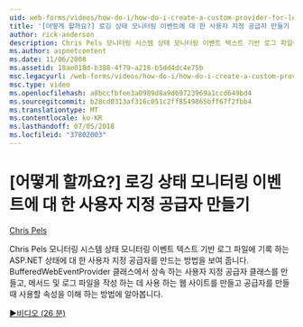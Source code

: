 ```yaml
---
uid: web-forms/videos/how-do-i/how-do-i-create-a-custom-provider-for-logging-health-monitoring-events
title: '[어떻게 할까요?] 로깅 상태 모니터링 이벤트에 대 한 사용자 지정 공급자 만들기 | Microsoft Docs'
author: rick-anderson
description: Chris Pels 모니터링 시스템 상태 모니터링 이벤트 텍스트 기반 로그 파일에 기록 하는 ASP.NET 상태에 대 한 사용자 지정 공급자를 만드는 방법을 보여 줍니다. Le...
ms.author: aspnetcontent
ms.date: 11/06/2008
ms.assetid: 18ae018d-b388-4f79-a218-b5dd4dc4e75b
msc.legacyurl: /web-forms/videos/how-do-i/how-do-i-create-a-custom-provider-for-logging-health-monitoring-events
msc.type: video
ms.openlocfilehash: a8bccfbfee3a0989d8a9d69723969a1ccd649bd4
ms.sourcegitcommit: b28cd0313af316c051c2ff8549865bff67f2fbb4
ms.translationtype: MT
ms.contentlocale: ko-KR
ms.lasthandoff: 07/05/2018
ms.locfileid: "37802003"
---
```

<a name="how-do-i-create-a-custom-provider-for-logging-health-monitoring-events"></a>[어떻게 할까요?] 로깅 상태 모니터링 이벤트에 대 한 사용자 지정 공급자 만들기
====================
[Chris Pels](https://twitter.com/chrispels)

Chris Pels 모니터링 시스템 상태 모니터링 이벤트 텍스트 기반 로그 파일에 기록 하는 ASP.NET 상태에 대 한 사용자 지정 공급자를 만드는 방법을 보여 줍니다. BufferedWebEventProvider 클래스에서 상속 하는 사용자 지정 공급자 클래스를 만들고, 메서드 및 로그 파일을 작성 하는 데 사용 하는 웹 사이트를 만들고 공급자를 만들 때 사용할 속성을 이해 하는 방법에 알아봅니다.

[&#9654;비디오 (26 분)](https://channel9.msdn.com/Blogs/ASP-NET-Site-Videos/how-do-i-create-a-custom-provider-for-logging-health-monitoring-events)
